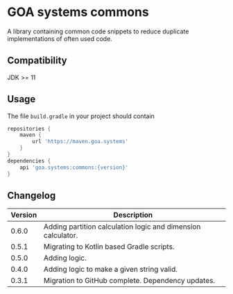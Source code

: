# GOA systems commons

A library containing common code snippets to reduce duplicate implementations of often used code.

## Compatibility

JDK >= 11

## Usage
The file `build.gradle` in your project should contain
```groovy
repositories {
	maven {
		url 'https://maven.goa.systems'
	}
}
dependencies {
	api 'goa.systems:commons:{version}'
}
```

## Changelog

|Version|Description|
|-|-|
|0.6.0|Adding partition calculation logic and dimension calculator.|
|0.5.1|Migrating to Kotlin based Gradle scripts.|
|0.5.0|Adding logic.|
|0.4.0|Adding logic to make a given string valid.|
|0.3.1|Migration to GitHub complete. Dependency updates.|